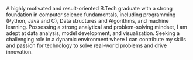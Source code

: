 A highly motivated and result-oriented B.Tech graduate with a strong foundation in computer science fundamentals, including programming (Python, Java and C), Data structures and Algorithms, and machine learning. Possessing a strong analytical and problem-solving mindset, I am adept at data analysis, model development, and visualization. Seeking a challenging role in a dynamic environment where I can contribute my skills and passion for technology to solve real-world problems and drive innovation.
